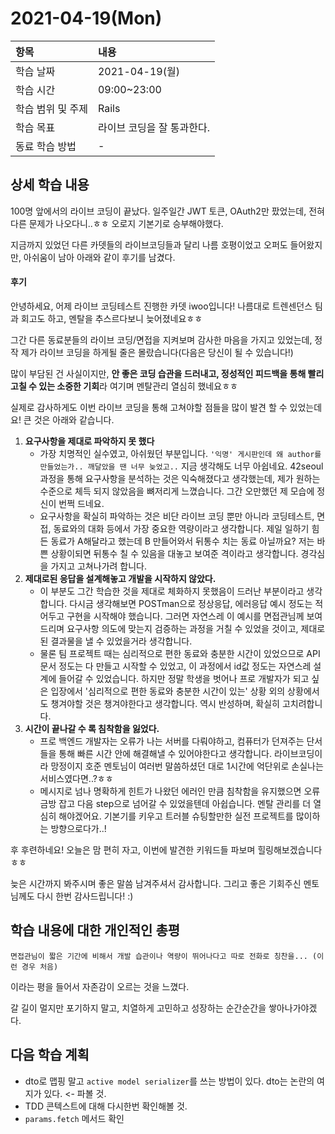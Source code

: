 # 2021-04-19\(Mon\)



| 항목 | 내용 |
| :--- | :--- |
| 학습 날짜 | 2021-04-19\(월\) |
| 학습 시간 | 09:00~23:00 |
| 학습 범위 및 주제 | Rails |
| 학습 목표 | 라이브 코딩을 잘 통과한다. |
| 동료 학습 방법 | - |

## 상세 학습 내용

100명 앞에서의 라이브 코딩이 끝났다. 일주일간 JWT 토큰, OAuth2만 팠었는데, 전혀 다른 문제가 나오다니..ㅎㅎ 오로지 기본기로 승부해야했다.

지금까지 있었던 다른 카뎃들의 라이브코딩들과 달리 나름 호평이었고 오퍼도 들어왔지만, 아쉬움이 남아 아래와 같이 후기를 남겼다.

#### 후기

안녕하세요, 어제 라이브 코딩테스트 진행한 카뎃 iwoo입니다! 나름대로 트렌센던스 팀과 회고도 하고, 멘탈을 추스르다보니 늦어졌네요ㅎㅎ

그간 다른 동료분들의 라이브 코딩/면접을 지켜보며 감사한 마음을 가지고 있었는데, 정작 제가 라이브 코딩을 하게될 줄은 몰랐습니다\(다음은 당신이 될 수 있습니다!\)

많이 부담된 건 사실이지만, **안 좋은 코딩 습관을 드러내고, 정성적인 피드백을 통해 빨리 고칠 수 있는 소중한 기회**라 여기며 멘탈관리 열심히 했네요ㅎㅎ

실제로 감사하게도 이번 라이브 코딩을 통해 고쳐야할 점들을 많이 발견 할 수 있었는데요! 큰 것은 아래와 같습니다.

1. **요구사항을 제대로 파악하지 못 했다**
   * 가장 치명적인 실수였고, 아쉬웠던 부분입니다. `'익명' 게시판인데 왜 author를 만들었는가.. 깨달았을 땐 너무 늦었고..` 지금 생각해도 너무 아쉽네요. 42seoul 과정을 통해 요구사항을 분석하는 것은 익숙해졌다고 생각했는데, 제가 원하는 수준으로 체득 되지 않았음을 뼈저리게 느꼈습니다. 그간 오만했던 제 모습에 정신이 번쩍 드네요.
   * 요구사항을 확실히 파악하는 것은 비단 라이브 코딩 뿐만 아니라 코딩테스트, 면접, 동료와의 대화 등에서 가장 중요한 역량이라고 생각합니다. 제일 일하기 힘든 동료가 A해달라고 했는데 B 만들어와서 뒤통수 치는 동료 아닐까요? 저는 바쁜 상황이되면 뒤통수 칠 수 있음을 대놓고 보여준 격이라고 생각합니다. 경각심을 가지고 고쳐나가려 합니다.
2. **제대로된 응답을 설계해놓고 개발을 시작하지 않았다.**
   * 이 부분도 그간 학습한 것을 제대로 체화하지 못했음이 드러난 부분이라고 생각합니다. 다시금 생각해보면 POSTman으로 정상응답, 에러응답 예시 정도는 적어두고 구현을 시작해야 했습니다. 그러면 자연스레 이 예시를 면접관님께 보여드리며 요구사항 의도에 맞는지 검증하는 과정을 거칠 수 있었을 것이고, 제대로된 결과물을 낼 수 있었을거라 생각합니다.
   * 물론 팀 프로젝트 때는 심리적으로 편한 동료와 충분한 시간이 있었으므로 API 문서 정도는 다 만들고 시작할 수 있었고, 이 과정에서 id값 정도는 자연스레 설계에 들어갈 수 있었습니다. 하지만 정말 학생을 벗어나 프로 개발자가 되고 싶은 입장에서 '심리적으로 편한 동료와 충분한 시간이 있는' 상황 외의 상황에서도 챙겨야할 것은 챙겨야한다고 생각합니다. 역시 반성하며, 확실히 고치려합니다.
3. **시간이 끝나갈 수 록 침착함을 잃었다.**
   * 프로 백엔드 개발자는 오류가 나는 서버를 다뤄야하고, 컴퓨터가 던져주는 단서들을 통해 빠른 시간 안에 해결해낼 수 있어야한다고 생각합니다. 라이브코딩이라 망정이지 호준 멘토님이 여러번 말씀하셨던 대로 1시간에 억단위로 손실나는 서비스였다면..?ㅎㅎ
   * 메시지로 넘나 명확하게 힌트가 나왔던 에러인 만큼 침착함을 유지했으면 오류 금방 잡고 다음 step으로 넘어갈 수 있었을텐데 아쉽습니다. 멘탈 관리를 더 열심히 해야겠어요. 기본기를 키우고 트러블 슈팅할만한 실전 프로젝트를 많이하는 방향으로다가..!

후 후련하네요! 오늘은 맘 편히 자고, 이번에 발견한 키워드들 파보며 힐링해보겠습니다ㅎㅎ

늦은 시간까지 봐주시며 좋은 말씀 남겨주셔서 감사합니다. 그리고 좋은 기회주신 멘토님께도 다시 한번 감사드립니다! :\)

## 학습 내용에 대한 개인적인 총평

`면접관님이 짧은 기간에 비해서 개발 습관이나 역량이 뛰어나다고 따로 전화로 칭찬을... (이런 경우 처음)`

이라는 평을 들어서 자존감이 오르는 것을 느꼈다.

갈 길이 멀지만 포기하지 말고, 치열하게 고민하고 성장하는 순간순간을 쌓아나가야겠다.

## 다음 학습 계획

* dto로 맵핑 말고 `active model serializer`를 쓰는 방법이 있다. dto는 논란의 여지가 있다. &lt;- 파볼 것.
* TDD 콘텍스트에 대해 다시한번 확인해볼 것.
* `params.fetch` 메서드 확인

